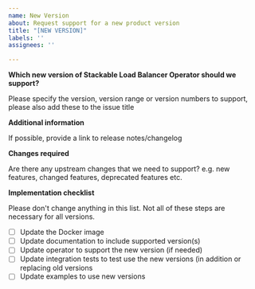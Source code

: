 ```yaml
---
name: New Version
about: Request support for a new product version
title: "[NEW VERSION]"
labels: ''
assignees: ''

---
```


**Which new version of Stackable Load Balancer Operator should we support?**

Please specify the version, version range or version numbers to support, please also add these to the issue title

**Additional information**

If possible, provide a link to release notes/changelog

**Changes required**

Are there any upstream changes that we need to support?
e.g. new features, changed features, deprecated features etc.



**Implementation checklist**

Please don't change anything in this list.
Not all of these steps are necessary for all versions.

- [ ] Update the Docker image
- [ ] Update documentation to include supported version(s)
- [ ] Update operator to support the new version (if needed)
- [ ] Update integration tests to test use the new versions (in addition or replacing old versions
- [ ] Update examples to use new versions
